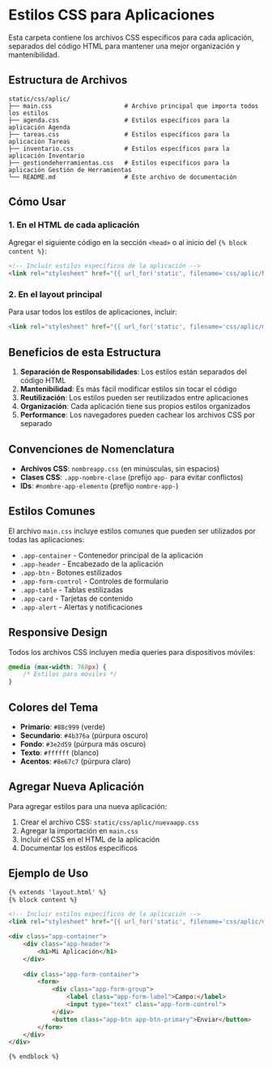 # Estilos CSS para Aplicaciones

Esta carpeta contiene los archivos CSS específicos para cada aplicación, separados del código HTML para mantener una mejor organización y mantenibilidad.

## Estructura de Archivos

```
static/css/aplic/
├── main.css                    # Archivo principal que importa todos los estilos
├── agenda.css                  # Estilos específicos para la aplicación Agenda
├── tareas.css                  # Estilos específicos para la aplicación Tareas
├── inventario.css              # Estilos específicos para la aplicación Inventario
├── gestiondeherramientas.css   # Estilos específicos para la aplicación Gestión de Herramientas
└── README.md                   # Este archivo de documentación
```

## Cómo Usar

### 1. En el HTML de cada aplicación
Agregar el siguiente código en la sección `<head>` o al inicio del `{% block content %}`:

```html
<!-- Incluir estilos específicos de la aplicación -->
<link rel="stylesheet" href="{{ url_for('static', filename='css/aplic/NOMBRE_APP.css') }}">
```

### 2. En el layout principal
Para usar todos los estilos de aplicaciones, incluir:

```html
<link rel="stylesheet" href="{{ url_for('static', filename='css/aplic/main.css') }}">
```

## Beneficios de esta Estructura

1. **Separación de Responsabilidades**: Los estilos están separados del código HTML
2. **Mantenibilidad**: Es más fácil modificar estilos sin tocar el código
3. **Reutilización**: Los estilos pueden ser reutilizados entre aplicaciones
4. **Organización**: Cada aplicación tiene sus propios estilos organizados
5. **Performance**: Los navegadores pueden cachear los archivos CSS por separado

## Convenciones de Nomenclatura

- **Archivos CSS**: `nombreapp.css` (en minúsculas, sin espacios)
- **Clases CSS**: `.app-nombre-clase` (prefijo `app-` para evitar conflictos)
- **IDs**: `#nombre-app-elemento` (prefijo `nombre-app-`)

## Estilos Comunes

El archivo `main.css` incluye estilos comunes que pueden ser utilizados por todas las aplicaciones:

- `.app-container` - Contenedor principal de la aplicación
- `.app-header` - Encabezado de la aplicación
- `.app-btn` - Botones estilizados
- `.app-form-control` - Controles de formulario
- `.app-table` - Tablas estilizadas
- `.app-card` - Tarjetas de contenido
- `.app-alert` - Alertas y notificaciones

## Responsive Design

Todos los archivos CSS incluyen media queries para dispositivos móviles:

```css
@media (max-width: 768px) {
    /* Estilos para móviles */
}
```

## Colores del Tema

- **Primario**: `#88c999` (verde)
- **Secundario**: `#4b376a` (púrpura oscuro)
- **Fondo**: `#3e2d59` (púrpura más oscuro)
- **Texto**: `#ffffff` (blanco)
- **Acentos**: `#8e67c7` (púrpura claro)

## Agregar Nueva Aplicación

Para agregar estilos para una nueva aplicación:

1. Crear el archivo CSS: `static/css/aplic/nuevaapp.css`
2. Agregar la importación en `main.css`
3. Incluir el CSS en el HTML de la aplicación
4. Documentar los estilos específicos

## Ejemplo de Uso

```html
{% extends 'layout.html' %}
{% block content %}

<!-- Incluir estilos específicos de la aplicación -->
<link rel="stylesheet" href="{{ url_for('static', filename='css/aplic/miapp.css') }}">

<div class="app-container">
    <div class="app-header">
        <h1>Mi Aplicación</h1>
    </div>
    
    <div class="app-form-container">
        <form>
            <div class="app-form-group">
                <label class="app-form-label">Campo:</label>
                <input type="text" class="app-form-control">
            </div>
            <button class="app-btn app-btn-primary">Enviar</button>
        </form>
    </div>
</div>

{% endblock %}
```
